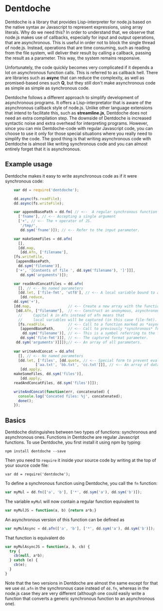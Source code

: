 # Dentdoche

Dentdoche is a library that provides Lisp-interpreter for node.js based on the native syntax av Javascript to represent expressions, using array literals. Why do we need this? In order to understand that, we observe that node.js makes use of callbacks, especially for input and output operations, that are asynchronous. This is useful in order not to block the single thread of node.js. Instead, operations that are time consuming, such as reading from the file system, will deliver their result by calling a callback, passing the result as a parameter. This way, the system remains responsive.

Unfortunately, the code quickly becomes very complicated if it depends a lot on asynchronous function calls. This is referred to as callback hell. There are libraries such as **async** that can reduce the complexity, as well as promised-based ones such **Q**, but they still don't make asynchronous code as simple as simple as synchronous code.

Dentdoche follows a different approach to simplify development of asynchronous programs. It offers a Lisp-interpretator that is aware of the asynchronous callback style of node.js. Unlike other language extensions that intend to facilitate this, such as **streamline.js**, Dentdoche does not need an extra compilation step. The downside of Dentdoche is increased syntactic noise and extra overhead for interpreting programs. However, since you can mix Dentdoche-code with regular Javascript code, you can choose to use it only for those special situations where you really need to simplify the code. The good thing is that writing asynchronous code with Dentdoche is almost like writing synchronous code and you can almost entirely forget that it is asynchronous.

## Example usage
Dentdoche makes it easy to write asynchronous code as if it were synchronous code:
```js
    var dd = require('dentdoche');

    dd.async(fs.readFile);
    dd.async(fs.writeFile);

    var appendBasePath = dd.fn( // <--  A regular synchronous function
      ['fname'], // <-- Accepting a single argument
      ['+', // <-- The + operator of JS.
       '/tmp/',
       dd.sym('fname')]); // <-- Refer to the input parameter.

    var makeSomeFiles = dd.afn(
      [],
      [dd.map,
       [dd.Afn, ['filename'],
	[fs.writeFile,
	 [appendBasePath,
	  dd.sym('filename')],
	 ['+', '[Contents of file ', dd.sym('filename'), ']']]],
       dd.sym('arguments')]);

    var readAndConcatFiles = dd.afn(
      [], // <-- No named parameters
      [dd.let, ['file-fmt', 'utf8'], // <-- A local variable bound to a string.
       [dd.reduce,
	dd.sym('+'),                    
	[dd.map,                 // <-- Create a new array with the function applied to all
	 [dd.Afn, ["filename"],  // <-- Construct an anonymous, asynchronous, function.
	  //     Capital A in Afn instead of afn means that
	  //     local variables will be captured (in this case file-fmt).
	  [fs.readFile,          // <-- Call to a function marked as *asynchronous*
	   [appendBasePath,      // <-- Call to previously *synchronous* function
	    dd.sym('filename')], // <-- This is a symbol referring to the filename parameter.
	   dd.sym('file-fmt')]], // <-- The captured format parameter.
	 dd.sym('arguments')]]]);// <-- An array of all parameters.
    
    var writeAndConcat = dd.afn(
      [], // <-- No named parameters
      [dd.let, ['files', [dd.quote, // <-- Special form to prevent evaluation
			  ['aa.txt', 'bb.txt', 'cc.txt']]], // <-- An array of data.
       [dd.apply,
	makeSomeFiles, dd.sym('files')],
       [dd.apply,
	readAndConcatFiles, dd.sym('files')]]);

    writeAndConcat(function(err, concatenated) {
      console.log('Concated files: %j', concatenated);
      done();
    });
```

## Basics
Dentdoche distinguishes between two types of functions: synchronous and asynchronous ones. Functions in Dentdoche are regular Javascript functions. To use Dentdoche, you first install it using npm by typing:
```
npm install dentdoche --save
```
Then you need to ```require``` it inside your source code by writing at the top of your source code file:
```
var dd = require('dentdoche');
```

To define a synchronous function using Dentdoche, you call the ```fn``` function:
```js
var myMul = dd.fn(['a', 'b'], ['*', dd.sym('a'), dd.sym('b')]);
```

The variable ```myMul``` will now contain a regular function equivalent to
```js
var myMulJS = function(a, b) {return a*b;}
```

An asynchronous version of this function can be defined as

```js
var myMulAsync = dd.afn(['a', 'b'], ['*', dd.sym('a'), dd.sym('b')]);
```

That function is equivalent do
```js
var myMulAsyncJS = function(a, b, cb) {
  try {
    cb(null, a*b);
  } catch (e) {
    cb(e);
  }
}

```
Note that the two versions in Dentdoche are almost the same except for that we use ```dd.afn``` in the synchronous case instead of ```dd.fn```, whereas in the node.js case they are very different (although one could easily write a function that converts a generic synchronous function to an asynchronous one).


